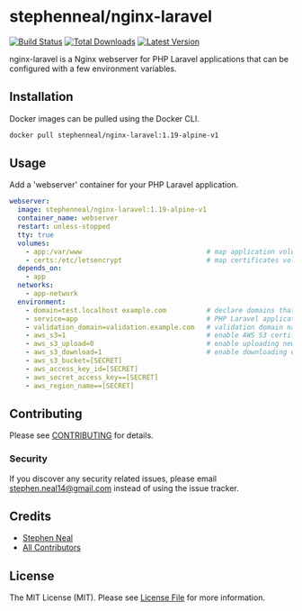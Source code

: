 # stephenneal/nginx-laravel

[![Build Status](https://travis-ci.com/sfneal/nginx-laravel.svg?branch=master&style=flat-square)](https://travis-ci.com/sfneal/nginx-laravel)
[![Total Downloads](https://img.shields.io/docker/pulls/stephenneal/nginx-laravel?style=flat-square)](https://hub.docker.com/r/stephenneal/nginx-laravel)
[![Latest Version](https://img.shields.io/docker/v/stephenneal/nginx-laravel?sort=semver&style=flat-square)](https://hub.docker.com/r/stephenneal/nginx-laravel)

nginx-laravel is a Nginx webserver for PHP Laravel applications that can be configured with a few environment variables.

## Installation

Docker images can be pulled using the Docker CLI.

```bash
docker pull stephenneal/nginx-laravel:1.19-alpine-v1
```

## Usage

Add a 'webserver' container for your PHP Laravel application.

```yaml
webserver:
  image: stephenneal/nginx-laravel:1.19-alpine-v1
  container_name: webserver
  restart: unless-stopped
  tty: true
  volumes:
    - app:/var/www                               # map application volume
    - certs:/etc/letsencrypt                     # map certificates volume for sharing between webservers & certbot
  depends_on:
    - app
  networks:
    - app-network
  environment:
    - domain=test.localhost example.com          # declare domains that the webserver should listen on
    - service=app                                # PHP Laravel application container name
    - validation_domain=validation.example.com   # validation domain name
    - aws_s3=1                                   # enable AWS S3 certificate pulling
    - aws_s3_upload=0                            # enable uploading new certificates (set to 0 in dev environments)
    - aws_s3_download=1                          # enable downloading existing certificates
    - aws_s3_bucket=[SECRET]
    - aws_access_key_id=[SECRET]
    - aws_secret_access_key==[SECRET]
    - aws_region_name==[SECRET]
```

## Contributing

Please see [CONTRIBUTING](CONTRIBUTING.md) for details.

### Security

If you discover any security related issues, please email stephen.neal14@gmail.com instead of using the issue tracker.

## Credits

- [Stephen Neal](https://github.com/sfneal)
- [All Contributors](../../contributors)

## License

The MIT License (MIT). Please see [License File](LICENSE.md) for more information.
